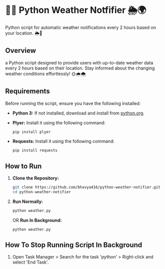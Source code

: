 # 📍🌐 Python Weather Notfifier 🌦️🌍

Python script for automatic weather notifications every 2 hours based on your location. 🌦️📧

## Overview

a Python script designed to provide users with up-to-date weather data every 2 hours based on their location. Stay informed about the changing weather conditions effortlessly! 🌞🌧️🌨️

## Requirements

Before running the script, ensure you have the following installed:

- **Python 3:** If not installed, download and install from [python.org](https://www.python.org/downloads/).
- **Plyer:** Install it using the following command:

    ```bash
    pip install plyer
    ```
- **Requests:** Install it using the following command:

    ```bash
    pip install requests
    ```
## How to Run

1. **Clone the Repository:**
   ```bash
   git clone https://github.com/bhavya416/python-weather-notifier.git
   cd python-weather-notifier
   ```
2. **Run Normally:**
   ```bash
   python weather.py
   ```

   OR
   **Run In Background:**
   ```bash
   python weather.py
   ```

## How To Stop Running Script In Background

1. Open Task Manager > Search for the task 'python' > Right-click and select 'End Task'.

